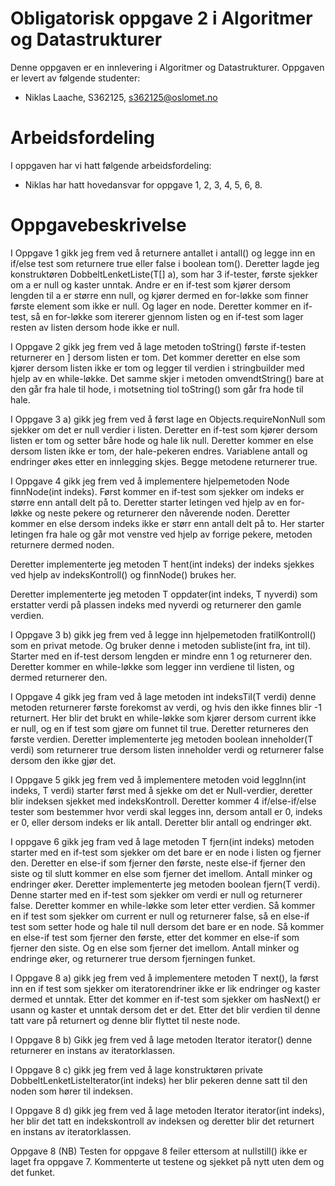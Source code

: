 # Obligatorisk oppgave 2 i Algoritmer og Datastrukturer

Denne oppgaven er en innlevering i Algoritmer og Datastrukturer. 
Oppgaven er levert av følgende studenter:
* Niklas Laache, S362125, s362125@oslomet.no

# Arbeidsfordeling

I oppgaven har vi hatt følgende arbeidsfordeling:
* Niklas har hatt hovedansvar for oppgave 1, 2, 3, 4, 5, 6, 8.

# Oppgavebeskrivelse

I Oppgave 1 gikk jeg frem ved å returnere antallet i antall() og legge inn en if/else test som returnere true eller false i boolean tom(). Deretter lagde jeg konstruktøren DobbeltLenketListe(T[] a), som har 3 if-tester, første sjekker om a er null og kaster unntak. Andre er en if-test som kjører dersom lengden til a er større enn null, og kjører dermed en for-løkke som finner første element som ikke er null. Og lager en node. Deretter kommer en if-test, så en for-løkke som itererer gjennom listen og en if-test som lager resten av listen dersom hode ikke er null.

I Oppgave 2 gikk jeg frem ved å lage metoden toString() første if-testen returnerer en ] dersom listen er tom. Det kommer deretter en else som kjører dersom listen ikke er tom og legger til verdien i stringbuilder med hjelp av en while-løkke. Det samme skjer i metoden omvendtString() bare at den går fra hale til hode, i motsetning tiol toString() som går fra hode til hale.

I Oppgave 3 a) gikk jeg frem ved å først lage en Objects.requireNonNull som sjekker om det er null verdier i listen. Deretter en if-test som kjører dersom listen er tom og setter båre hode og hale lik null. Deretter kommer en else dersom listen ikke er tom, der hale-pekeren endres. Variablene antall og endringer økes etter en innlegging skjes. Begge metodene returnerer true.

I Oppgave 4 gikk jeg frem ved å implementere hjelpemetoden Node<T> finnNode(int indeks). Først kommer en if-test som sjekker om indeks er større enn antall delt på to. Deretter starter letingen ved hjelp av en for-løkke og neste pekere og returnerer den nåverende noden. Deretter kommer en else dersom indeks ikke er størr enn antall delt på to. Her starter letingen fra hale og går mot venstre ved hjelp av forrige pekere, metoden returnere dermed noden.

Deretter implementerte jeg metoden T hent(int indeks) der indeks sjekkes ved hjelp av indeksKontroll() og finnNode() brukes her.

Deretter implementerte jeg metoden T oppdater(int indeks, T nyverdi) som erstatter verdi på plassen indeks med nyverdi og returnerer den gamle verdien.

I Oppgave 3 b) gikk jeg frem ved å legge inn hjelpemetoden fratilKontroll() som en privat metode. Og bruker denne i metoden subliste(int fra, int til). Starter med en if-test dersom lengden er mindre enn 1 og returnerer den. Deretter kommer en while-løkke som legger inn verdiene til listen, og dermed returnerer den.

I Oppgave 4 gikk jeg fram ved å lage metoden int indeksTil(T verdi) denne metoden returnerer første forekomst av verdi, og hvis den ikke finnes blir -1 returnert. Her blir det brukt en while-løkke som kjører dersom current ikke er null, og en if test som gjøre om funnet til true. Deretter returneres den første verdien. Deretter implementerte jeg metoden boolean inneholder(T verdi) som returnerer true dersom listen inneholder verdi og returnerer false dersom den ikke gjør det.

I Oppgave 5 gikk jeg frem ved å implementere metoden void leggInn(int indeks, T verdi) starter først med å sjekke om det er Null-verdier, deretter blir indeksen sjekket med indeksKontroll. Deretter kommer 4 if/else-if/else tester som bestemmer hvor verdi skal legges inn, dersom antall er 0, indeks er 0, eller dersom indeks er lik antall. Deretter blir antall og endringer økt. 

I oppgave 6 gikk jeg fram ved å lage metoden T fjern(int indeks) metoden starter med en if-test som sjekker om det bare er en node i listen og fjerner den. Deretter en else-if som fjerner den første, neste else-if fjerner den siste og til slutt kommer en else som fjerner det imellom. Antall minker og endringer øker. Deretter implementerte jeg metoden boolean fjern(T verdi). Denne starter med en if-test som sjekker om verdi er null og returnerer false. Deretter kommer en while-løkke som leter etter verdien. Så kommer en if test som sjekker om current er null og returnerer false, så en else-if test som setter hode og hale til null dersom det bare er en node. Så kommer en else-if test som fjerner den første, etter det kommer en else-if som fjerner den siste. Og en else som fjerner det imellom. Antall minker og endringe øker, og returnerer true dersom fjerningen funket.

I Oppgave 8 a) gikk jeg frem ved å implementere metoden T next(), la først inn en if test som sjekker om iteratorendriner ikke er lik endringer og kaster dermed et unntak. Etter det kommer en if-test som sjekker om hasNext() er usann og kaster et unntak dersom det er det. Etter det blir verdien til denne tatt vare på returnert og denne blir flyttet til neste node.

I Oppgave 8 b) Gikk jeg frem ved å lage metoden Iterator<T> iterator() denne returnerer en instans av iteratorklassen.

I Oppgave 8 c) gikk jeg frem ved å lage konstruktøren private DobbeltLenketListeIterator(int indeks) her blir pekeren denne satt til den noden som hører til indeksen. 

I Oppgave 8 d) gikk jeg frem ved å lage metoden Iterator<T> iterator(int indeks), her blir det tatt en indekskontroll av indeksen og deretter blir det returnert en instans av iteratorklassen.

Oppgave 8 (NB) Testen for oppgave 8 feiler ettersom at nullstill() ikke er laget fra oppgave 7. Kommenterte ut testene og sjekket på nytt uten dem og det funket.
